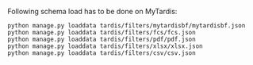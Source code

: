Following schema load has to be done on MyTardis:

```
python manage.py loaddata tardis/filters/mytardisbf/mytardisbf.json
python manage.py loaddata tardis/filters/fcs/fcs.json
python manage.py loaddata tardis/filters/pdf/pdf.json
python manage.py loaddata tardis/filters/xlsx/xlsx.json
python manage.py loaddata tardis/filters/csv/csv.json
```
